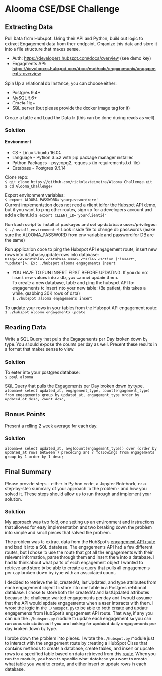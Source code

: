 # Alooma CSE/DSE Challenge


## Extracting Data
Pull Data from Hubspot. Using their API and Python, build out logic to extract Engagement data from their endpoint. Organize this data and store it into a file structure that makes sense.
* Auth:  https://developers.hubspot.com/docs/overview  (see demo key)
* Engagments API: https://developers.hubspot.com/docs/methods/engagements/engagements-overview

Spin Up a relational db Instance, you can choose either:
* Postgres 9.4+
* MySQL 5.6+
* Oracle 11g+
* SQL server (but please provide the docker image tag for it)

Create a table and Load the Data In (this can be done during reads as well).

### Solution
#### Environment
* OS - Linux Ubuntu 16.04
* Language - Python 3.5.2 with pip package manager installed
* Python Packages - psycopg2, requests (in requirements.txt file)
* Database -  Postgres 9.5.14

Clone repo: </br>
`$ git clone https://github.com/nickolasteixeira/Alooma_Challenge.git` </br>
`$ cd Alooma_Challenge/` </br>

Export environment variables: </br>
`$ export ALOOMA_PASSWORD='yourpasswordhere'` </br>
Current implementation does not need a client id for the Hubspot API demo, but if you want to ping other routes, sign up for a developers account and add a client_id
`$ export CLIENT_ID='yourclientid'` </br>

Run bash script to install all packages and set up database users/privileges: </br> 
`$ ./install_environment` -> Look inside file to change db passwords (make sure the ALOOMA_PASSWORD from env variable and password for DB are the same) </br>

Run application code to ping the Hubspot API engagement route, insert new rows into database/update rows into database: </br>
`Usage:<executable> <database name> <table> <action ["insert", "update"]>. Ex: ./hubspot alooma engagements insert` </br>

* YOU HAVE TO RUN INSERT FIRST BEFORE UPDATING. If you do not insert new values into a db, you cannot update them. </br>
To create a new database, table and ping the hubspot API for engagements to insert into your new table: (Be patient, this takes a while, grabbing 30K rows of data) </br>
`$ ./hubspot alooma engagements insert` </br>

To update your rows in your tables from the Hubspot API engagement route: </br>
`$ ./hubspot alooma engagements update` </br>

## Reading Data
Write a SQL Query that pulls the Engagements per Day broken down by type. You should expose the counts per day as well. Present these results in a format that makes sense to view. </br>

### Solution
To enter into your postgres database: </br>
`$ psql alooma` </br>

SQL Query that pulls the Engagements per Day broken down by type. </br>
`alooma=# select updated_at, engagement_type, count(engagement_type) from engagements group by updated_at, engagement_type order by updated_at desc, count desc;` </br>

## Bonus Points
Present a rolling 2 week average for each day.

### Solution
`alooma=# select updated_at, avg(count(engagement_type)) over (order by updated_at rows between 7 preceding and 7 following) from engagements group by 1 order by 1 desc;`

## Final Summary
Please provide steps - either in Python code, a Jupyter Notebook, or a step-by-step summary of your approach to the problem - and how you solved it. These steps should allow us to run through and implement your solution.

### Solution
My approach was two fold, one setting up an environment and instructions that allowed for easy implementation and two breaking down the problem into simple and small pieces that solved the problem. 

The problem was to extract data from the HubSpot’s [engagement API route]( https://developers.hubspot.com/docs/methods/engagements/get-all-engagements)  and load it into a SQL database. The engagements API had a few different routes, but I chose to use the route that got all the engagements with their relevant information, parse through them and insert them into a database. I had to think about what parts of each engagement object I wanted to retrieve and store to be able to create a query that pulls all engagements per day broken down by type with an associated count. 

I decided to retrieve the id, createdAt, lastUpdated, and type attributes from each engagement object to store into one table in a Postgres relational database. I chose to store both the createdAt and lastUpdated attributes because the challenge wanted engagements per day and I would assume that the API would update engagements when a user interacts with them. I wrote the logic in the `./hubspot.py` to be able to both create and update engagements from HubSpot’s engagement API route. That way, if any you can run the `./hubspot.py` module to update each engagement so you can run accurate statistics if you are looking for updated daily engagements per day broken down by type.

I broke down the problem into pieces. I wrote the `./hubspot.py` module just to interact with the engagement route by creating a HubSpot Class that contains methods to create a database, create tables, and insert or update rows to a specified table based on data retrieved from this [route]( https://developers.hubspot.com/docs/methods/engagements/get-all-engagements). When you run the module, you have to specific what database you want to create, what table you want to create, and either insert or update rows in each database.


